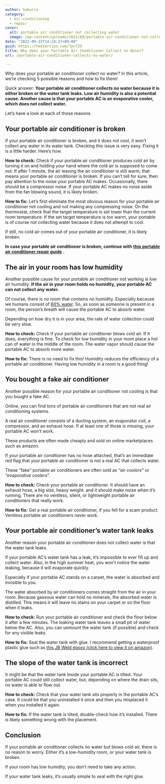 ```yaml
---
author: Sakurro
category:
  - air-conditioning
  - repair
cover:
  alt: portable air conditioner not collecting water
  image: /wp-content/uploads/2022/09/portable-air-conditioner-not-collecting-water.jpg
date: "2022-09-23T14:24:27+00:00"
guid: https://heatertips.com/?p=729
title: Why does your Portable Air Conditioner Collect no Water?
url: /portable-air-conditioner-collects-no-water/

---
```

Why does your portable air conditioner collect no water? In this article, we’re checking 5 possible reasons and how to fix them!

Quick answer: **Your portable air conditioner collects no water because it is either broken or the water tank leaks. Low air humidity is also a potential cause. Another cause is that your portable AC is an evaporative cooler, which does not collect water.**

Let’s have a look at each of those reasons.

## Your portable air conditioner is broken

If your portable air conditioner is broken, and it does not cool, it won’t collect any water in its water tank. Checking this issue is very easy. Fixing it is a little harder. Here’s how.

**How to check:** Check if your portable air conditioner produces cold air by turning it on and holding your hand where the cold air is supposed to come out. If after 1 minute, the air leaving the air conditioner is still warm, that means your portable air conditioner is broken. If you can’t tell for sure, then pay attention to the noise your portable AC makes. Occasionally, there should be a compressor noise. If your portable AC makes no noise aside from the fan blowing sound, it is likely broken.

**How to fix:** Let’s first eliminate the most obvious reason for your portable air conditioner not cooling and not making any compressing noise. On the thermostat, check that the target temperature is set lower than the current room temperature. If the set target temperature is too warm, your portable is of course not collecting water because it does not attempt to cool.

If still, no cold air comes out of your portable air conditioner, it is likely broken.

**In case your portable air conditioner is broken, continue with** [**this portable air conditioner repair guide**](/how-to-fix-portable-air-conditioner-not-cooling/) **.**

## The air in your room has low humidity

Another possible cause for your portable air conditioner not working is low air humidity. **If the air in your room holds no humidity, your portable AC can not collect any water.**

Of course, there is no room that contains no humidity. Especially because we humans consist of [60% water](https://www.usgs.gov/special-topics/water-science-school/science/water-you-water-and-human-body). So, as soon as someone is present in a room, the person’s breath will cause the portable AC to absorb water.

Depending on how dry it is in your area, the rate of water collection could be very slow.

**How to check:** Check if your portable air conditioner blows cold air. If it does, everything is fine. To check for low humidity in your room place a hot can of water in the middle of the room. The water vapor should cause the portable AC to absorb more water.

**How to fix:** There is no need to fix this! Humidity reduces the efficiency of a portable air conditioner. Having low humidity in a room is a good thing!

## You bought a fake air conditioner

Another possible reason for your portable air conditioner not cooling is that you bought a fake AC.

Online, you can find tons of portable air conditioners that are not real air conditioning systems.

A real air conditioner consists of a ducting system, an evaporator coil, a compressor, and an exhaust hose. If at least one of those is missing, your portable AC won’t work.

These products are often made cheaply and sold on online marketplaces such as amazon.

If your portable air conditioner has no hose attached, that’s an immediate red flag that your portable air conditioner is not a real AC that collects water.

These “fake” portable air conditioners are often sold as _“air coolers”_ or _“evaporative coolers_”.

**How to check:** Check your portable air conditioner. It should have an exhaust hose, a big size, heavy weight. and it should make noise when it’s running. There are no ventless, silent, or lightweight portable air conditioners that really work.

**How to fix:** Get a real portable air conditioner, if you fell for a scam product. Ventless portable air conditioners never work.

## Your portable air conditioner’s water tank leaks

Another reason your portable air conditioner does not collect water is that the water tank leaks.

If your portable AC’s water tank has a leak, it’s impossible to ever fill up and collect water. Also, in the high summer heat, you won’t notice the water leaking, because it will evaporate quickly.

Especially if your portable AC stands on a carpet, the water is absorbed and invisible to you.

The water absorbed by air conditioners comes straight from the air in your room. Because gaseous water can hold no minerals, the absorbed water is distilled. This means it will leave no stains on your carpet or on the floor when it leaks.

**How to check:** Run your portable air conditioner and check the floor below it after a few minutes. The leaking water tank leaves a small pit of water below the AC. Also, you can unmount the water tank (if possible) and check for any visible leaks.

**How to fix:** Seal the water tank with glue. I recommend getting a waterproof plastic glue such as [this JB Weld epoxy (click here to view it on amazon)](https://amzn.to/3BEyhge).

## The slope of the water tank is incorrect

It might be that the water tank inside your portable AC is tilted. Your portable AC could still collect water, but, depending on where the drain sits, no water is able to flow out.

**How to check:** Check that your water tank sits properly in the portable AC’s case. It could be that you uninstalled it once and then you misplaced it when you installed it again.

**How to fix:** If the water tank is tilted, double-check how it’s installed. There is likely something wrong with the placement.

## Conclusion

If your portable air conditioner collects no water but blows cold air, there is no reason to worry. Either it’s a low-humidity room, or your water tank is broken.

If your room has low humidity, you don’t need to take any action.

If your water tank leaks, it’s usually simple to seal with the right glue.
